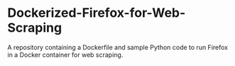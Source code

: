# Dockerized-Firefox-for-Web-Scraping
A repository containing a Dockerfile and sample Python code to run Firefox in a Docker container for web scraping.
